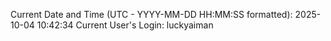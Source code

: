 Current Date and Time (UTC - YYYY-MM-DD HH:MM:SS formatted): 2025-10-04 10:42:34
Current User's Login: luckyaiman
